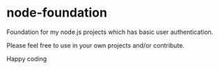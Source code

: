 # node-foundation

Foundation for my node.js projects which has basic user authentication.

Please feel free to use in your own projects and/or contribute.

Happy coding
